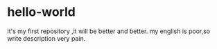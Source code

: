 # hello-world
it's my first repository ,it will be better and better.
my english is poor,so write description very pain. 
